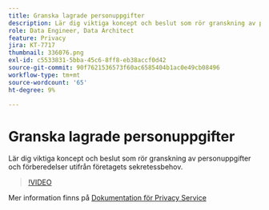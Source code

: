 ```yaml
---
title: Granska lagrade personuppgifter
description: Lär dig viktiga koncept och beslut som rör granskning av personuppgifter och förberedelser utifrån företagets sekretessbehov.
role: Data Engineer, Data Architect
feature: Privacy
jira: KT-7717
thumbnail: 336076.png
exl-id: c5533831-5bba-45c6-8ff8-eb38accf0d42
source-git-commit: 90f7621536573f60ac6585404b1ac0e49cb08496
workflow-type: tm+mt
source-wordcount: '65'
ht-degree: 9%

---
```


# Granska lagrade personuppgifter

Lär dig viktiga koncept och beslut som rör granskning av personuppgifter och förberedelser utifrån företagets sekretessbehov.

>[!VIDEO](https://video.tv.adobe.com/v/336076?quality=12&learn=on)

Mer information finns på [Dokumentation för Privacy Service](https://experienceleague.adobe.com/docs/experience-platform/privacy/home.html?lang=sv)